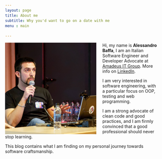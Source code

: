 ```yaml
---
layout: page
title: About me
subtitle: Why you'd want to go on a date with me
menu : main

---
```

<img src="../img/speaker.jpg" alt="alebaffa" style="width: 300px; float: left; margin-right: 20px"/> Hi, my name is **Alessandro Baffa**, I am an Italian Software Engineer and Developer Advocate at [Amadeus IT Group](http://www.amadeus.com). More info on [LinkedIn](https://www.linkedin.com/in/alessandrobaffa).

I am very interested in software engineering, with a particular focus on OOP, testing and web programming.

I am a strong advocate of clean code and good practices, and I am firmly convinced that a good professional should never stop learning.

This blog contains what I am finding on my personal journey towards software craftsmanship.
